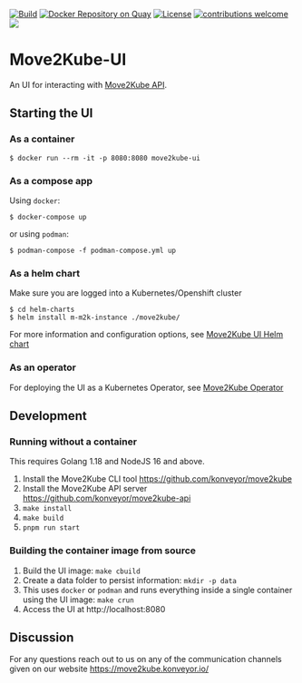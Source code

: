 [![Build](https://github.com/konveyor/move2kube-ui/workflows/Build/badge.svg 'Github Actions')](https://github.com/konveyor/move2kube-ui/actions?query=workflow%3ABuild)
[![Docker Repository on Quay](https://quay.io/repository/konveyor/move2kube-ui/status 'Docker Repository on Quay')](https://quay.io/repository/konveyor/move2kube-ui)
[![License](https://img.shields.io/:license-apache-blue.svg)](https://www.apache.org/licenses/LICENSE-2.0.html)
[![contributions welcome](https://img.shields.io/badge/contributions-welcome-brightgreen.svg?style=flat)](https://github.com/konveyor/move2kube-ui/pulls)
[<img src="https://img.shields.io/badge/slack-konveyor/move2kube-green.svg?logo=slack">](https://kubernetes.slack.com/archives/CR85S82A2)

# Move2Kube-UI

An UI for interacting with [Move2Kube API](https://github.com/konveyor/move2kube-api).

## Starting the UI

### As a container

```shell
$ docker run --rm -it -p 8080:8080 move2kube-ui
```

### As a compose app

Using `docker`:

```shell
$ docker-compose up
```

or using `podman`:

```shell
$ podman-compose -f podman-compose.yml up
```

### As a helm chart

Make sure you are logged into a Kubernetes/Openshift cluster

```shell
$ cd helm-charts
$ helm install m-m2k-instance ./move2kube/
```

For more information and configuration options, see [Move2Kube UI Helm chart](https://github.com/konveyor/move2kube-ui/blob/main/helm-charts/move2kube/README.md)

### As an operator

For deploying the UI as a Kubernetes Operator, see [Move2Kube Operator](https://github.com/konveyor/move2kube-operator)

## Development

### Running without a container

This requires Golang 1.18 and NodeJS 16 and above.

1. Install the Move2Kube CLI tool https://github.com/konveyor/move2kube
1. Install the Move2Kube API server https://github.com/konveyor/move2kube-api
1. `make install`
1. `make build`
1. `pnpm run start`

### Building the container image from source

1. Build the UI image: `make cbuild`
1. Create a data folder to persist information: `mkdir -p data`
1. This uses `docker` or `podman` and runs everything inside a single container using the UI image: `make crun`
1. Access the UI at http://localhost:8080

## Discussion

For any questions reach out to us on any of the communication channels given on our website https://move2kube.konveyor.io/
